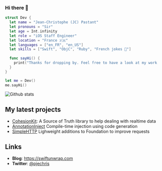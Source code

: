 ### Hi there 👋

```swift
struct Dev {
  let name = "Jean-Christophe (JC) Pastant"
  let pronouns = "Sir"
  let age = Int.infinity
  let role = "iOS Staff Engineer"
  let location = "France 🇫🇷"
  let languages = ["en_FR", "en_US"]
  let skills = ["Swift", "ObjC", "Ruby", "French jokes 🤡"]
  
  func sayHi() {
    print("Thanks for dropping by. Feel free to have a look at my work!")
  }
}

let me = Dev()
me.sayHi()
```

![Github stats](https://github-readme-stats.vercel.app/api?username=pjechris&show_icons=true&theme=synthwave)

## My latest projects

- [CohesionKit](https://github.com/pjechris/CohesionKit): A Source of Truth library to help dealing with realtime data
- [AnnotationInject](https://github.com/pjechris/AnnotationInject) Compile-time injection using code generation
- [SimpleHTTP](https://github.com/pjechris/SimpleHTTP) Lighweight additions to Foundation to improve requests

## Links

- **Blog**: https://swiftunwrap.com
- **Twitter**: [@pjechris](https://twitter.com/pjechris)
